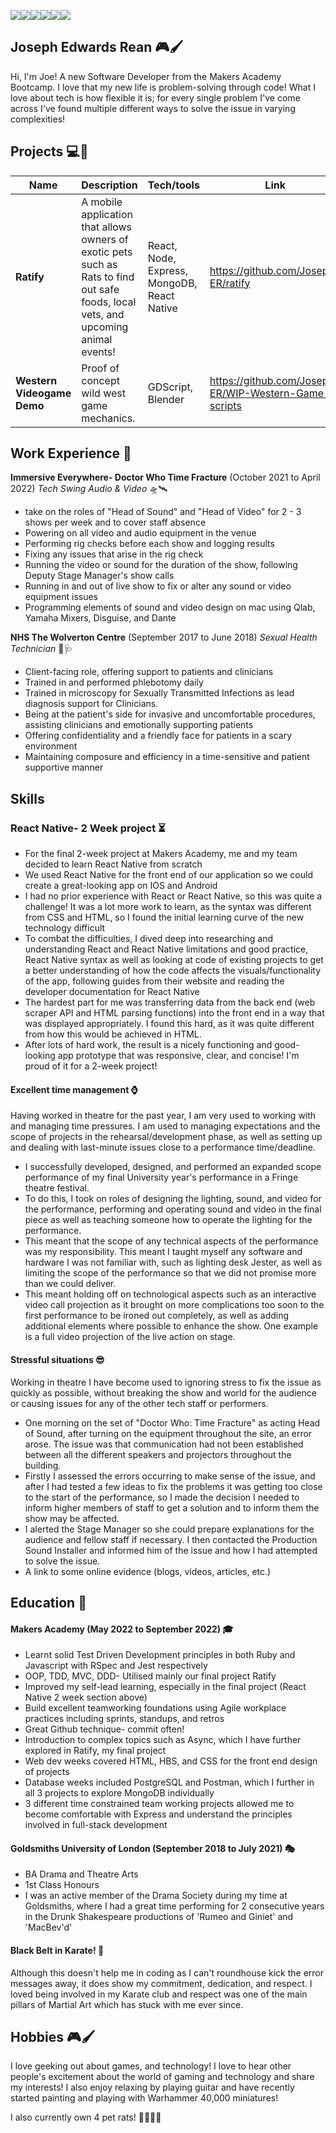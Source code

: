 <img src ="https://img.shields.io/badge/JavaScript-323330?style=for-the-badge&logo=javascript&logoColor=F7DF1E"><img src ="https://img.shields.io/badge/Ruby-CC342D?style=for-the-badge&logo=ruby&logoColor=white"><img src ="https://img.shields.io/badge/React_Native-20232A?style=for-the-badge&logo=react&logoColor=61DAFB"><img src="https://img.shields.io/badge/Express.js-404D59?style=for-the-badge"><img src="https://img.shields.io/badge/MongoDB-4EA94B?style=for-the-badge&logo=mongodb&logoColor=white"><img src="https://img.shields.io/badge/Jest-323330?style=for-the-badge&logo=Jest&logoColor=white">

## Joseph Edwards Rean 🎮🖌
Hi, I'm Joe! A new Software Developer from the Makers Academy Bootcamp. I love that my new life is problem-solving through code!
What I love about tech is how flexible it is; for every single problem I've come across I've found multiple different ways to solve the issue in varying complexities!

## Projects 💻💾

| Name                         | Description       | Tech/tools        | Link |
| ---------------------------- | ----------------- | ----------------- | ----------------|
| **Ratify**            | A mobile application that allows owners of exotic pets such as Rats to find out safe foods, local vets, and upcoming animal events!|  React, Node, Express, MongoDB, React Native | https://github.com/Joseph-ER/ratify |
| **Western Videogame Demo** | Proof of concept wild west game mechanics. | GDScript, Blender             | https://github.com/Joseph-ER/WIP-Western-Game--scripts|

## Work Experience 📜

**Immersive Everywhere- Doctor Who Time Fracture** (October 2021 to April 2022)
_Tech Swing Audio & Video_ 🛸🛰

- take on the roles of "Head of Sound" and "Head of Video" for 2 - 3 shows per week and to cover staff absence
- Powering on all video and audio equipment in the venue
- Performing rig checks before each show and logging results
- Fixing any issues that arise in the rig check
- Running the video or sound for the duration of the show, following Deputy Stage Manager's show calls
- Running in and out of live show to fix or alter any sound or video equipment issues
- Programming elements of sound and video design on mac using Qlab, Yamaha Mixers, Disguise, and Dante

**NHS The Wolverton Centre** (September 2017 to June 2018)
_Sexual Health Technician_ 💉🩺

- Client-facing role, offering support to patients and clinicians
- Trained in and performed phlebotomy daily
- Trained in microscopy for Sexually Transmitted Infections as lead diagnosis support for Clinicians.
- Being at the patient's side for invasive and uncomfortable procedures, assisting clinicians and emotionally supporting patients
- Offering confidentiality and a friendly face for patients in a scary environment
- Maintaining composure and efficiency in a time-sensitive and patient supportive manner

## Skills

### React Native- 2 Week project ⏳
- For the final 2-week project at Makers Academy, me and my team decided to learn React Native from scratch
- We used React Native for the front end of our application so we could create a great-looking app on IOS and Android
- I had no prior experience with React or React Native, so this was quite a challenge! It was a lot more work to learn, as the syntax was different from CSS and HTML, so I found the initial learning curve of the new technology difficult
- To combat the difficulties, I dived deep into researching and understanding React and React Native limitations and good practice, React Native syntax as well as looking at code of existing projects to get a better understanding of how the code affects the visuals/functionality of the app, following guides from their website and reading the developer documentation for React Native
- The hardest part for me was transferring data from the back end (web scraper API and HTML parsing functions) into the front end in a way that was displayed appropriately. I found this hard, as it was quite different from how this would be achieved in HTML.
- After lots of hard work, the result is a nicely functioning and good-looking app prototype that was responsive, clear, and concise! I'm proud of it for a 2-week project!

#### Excellent time management ⌚

Having worked in theatre for the past year, I am very used to working with and managing time pressures. I am used to managing expectations and the scope of projects in the rehearsal/development phase, as well as setting up and dealing with last-minute issues close to a performance time/deadline.

- I successfully developed, designed, and performed an expanded scope performance of my final University year's performance in a Fringe theatre festival.
- To do this, I took on roles of designing the lighting, sound, and video for the performance, performing and operating sound and video in the final piece as well as teaching someone how to operate the lighting for the performance.
- This meant that the scope of any technical aspects of the performance was my responsibility. This meant I taught myself any software and hardware I was not familiar with, such as lighting desk Jester, as well as limiting the scope of the performance so that we did not promise more than we could deliver.
- This meant holding off on technological aspects such as an interactive video call projection as it brought on more complications too soon to the first performance to be ironed out completely, as well as adding additional elements where possible to enhance the show. One example is a full video projection of the live action on stage.


#### Stressful situations 😎

Working in theatre I have become used to ignoring stress to fix the issue as quickly as possible, without breaking the show and world for the audience or causing issues for any of the other tech staff or performers.

- One morning on the set of "Doctor Who: Time Fracture" as acting Head of Sound, after turning on the equipment throughout the site, an error arose. The issue was that communication had not been established between all the different speakers and projectors throughout the building.
- Firstly I assessed the errors occurring to make sense of the issue, and after I had tested a few ideas to fix the problems it was getting too close to the start of the performance, so I made the decision I needed to inform higher members of staff to get a solution and to inform them the show may be affected.
- I alerted the Stage Manager so she could prepare explanations for the audience and fellow staff if necessary. I then contacted the Production Sound Installer and informed him of the issue and how I had attempted to solve the issue.
- A link to some online evidence (blogs, videos, articles, etc.)


## Education 🏫

#### Makers Academy (May 2022 to September 2022) 🎓

- Learnt solid Test Driven Development principles in both Ruby and Javascript with RSpec and Jest respectively
- OOP, TDD, MVC, DDD- Utilised mainly our final project Ratify
- Improved my self-lead learning, especially in the final project (React Native 2 week section above)
- Build excellent teamworking foundations using Agile workplace practices including sprints, standups, and retros
- Great Github technique- commit often!
- Introduction to complex topics such as Async, which I have further explored in Ratify, my final project
- Web dev weeks covered HTML, HBS, and CSS for the front end design of projects
- Database weeks included PostgreSQL and Postman, which I further in all 3 projects to explore MongoDB individually
- 3 different time constrained team working projects allowed me to become comfortable with Express and understand the principles involved in full-stack development

#### Goldsmiths University of London (September 2018 to July 2021) 🎭

- BA Drama and Theatre Arts 
- 1st Class Honours
- I was an active member of the Drama Society during my time at Goldsmiths, where I had a great time performing for 2 consecutive years in the Drunk Shakespeare productions of 'Rumeo and Giniet' and 'MacBev'd'

#### Black Belt in Karate! 🥋

Although this doesn't help me in coding as I can't roundhouse kick the error messages away, it does show my commitment, dedication, and respect. I loved being involved in my Karate club and respect was one of the main pillars of Martial Art which has stuck with me ever since.

## Hobbies 🎮🖌

I love geeking out about games, and technology! I love to hear other people's excitement about the world of gaming and technology and share my interests! I also enjoy relaxing by playing guitar and have recently started painting and playing with Warhammer 40,000 miniatures!

I also currently own 4 pet rats! 🐀🐀🐀🐀

